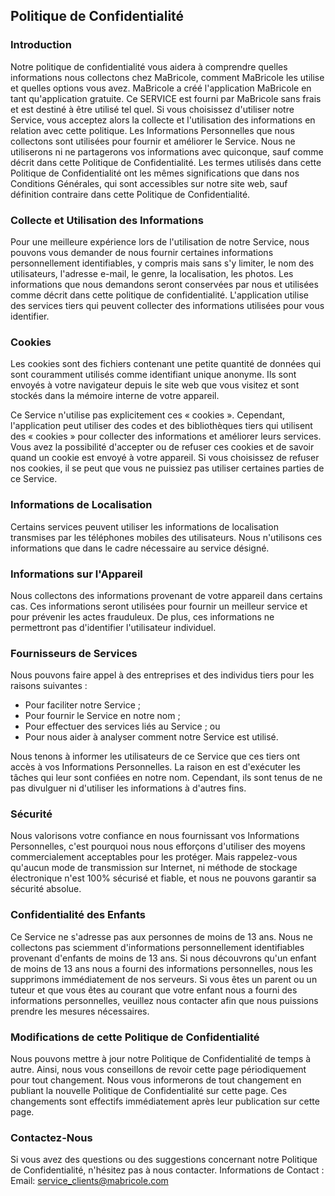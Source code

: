 Politique de Confidentialité
----------------

### Introduction  
Notre politique de confidentialité vous aidera à comprendre quelles informations nous collectons chez MaBricole, comment MaBricole les utilise et quelles options vous avez.
MaBricole a créé l'application MaBricole en tant qu'application gratuite. Ce SERVICE est fourni par MaBricole sans frais et est destiné à être utilisé tel quel.
Si vous choisissez d'utiliser notre Service, vous acceptez alors la collecte et l'utilisation des informations en relation avec cette politique. Les Informations Personnelles que nous collectons sont utilisées pour fournir et améliorer le Service. Nous ne utiliserons ni ne partagerons vos informations avec quiconque, sauf comme décrit dans cette Politique de Confidentialité.
Les termes utilisés dans cette Politique de Confidentialité ont les mêmes significations que dans nos Conditions Générales, qui sont accessibles sur notre site web, sauf définition contraire dans cette Politique de Confidentialité.

### Collecte et Utilisation des Informations
Pour une meilleure expérience lors de l'utilisation de notre Service, nous pouvons vous demander de nous fournir certaines informations personnellement identifiables, y compris mais sans s'y limiter, le nom des utilisateurs, l'adresse e-mail, le genre, la localisation, les photos. Les informations que nous demandons seront conservées par nous et utilisées comme décrit dans cette politique de confidentialité.
L'application utilise des services tiers qui peuvent collecter des informations utilisées pour vous identifier.

### Cookies  
Les cookies sont des fichiers contenant une petite quantité de données qui sont couramment utilisés comme identifiant unique anonyme. Ils sont envoyés à votre navigateur depuis le site web que vous visitez et sont stockés dans la mémoire interne de votre appareil.

Ce Service n'utilise pas explicitement ces « cookies ». Cependant, l'application peut utiliser des codes et des bibliothèques tiers qui utilisent des « cookies » pour collecter des informations et améliorer leurs services. Vous avez la possibilité d'accepter ou de refuser ces cookies et de savoir quand un cookie est envoyé à votre appareil. Si vous choisissez de refuser nos cookies, il se peut que vous ne puissiez pas utiliser certaines parties de ce Service.

### Informations de Localisation  
Certains services peuvent utiliser les informations de localisation transmises par les téléphones mobiles des utilisateurs. Nous n'utilisons ces informations que dans le cadre nécessaire au service désigné.

### Informations sur l'Appareil  
Nous collectons des informations provenant de votre appareil dans certains cas. Ces informations seront utilisées pour fournir un meilleur service et pour prévenir les actes frauduleux. De plus, ces informations ne permettront pas d'identifier l'utilisateur individuel.

### Fournisseurs de Services  
Nous pouvons faire appel à des entreprises et des individus tiers pour les raisons suivantes :
* Pour faciliter notre Service ;
* Pour fournir le Service en notre nom ;
* Pour effectuer des services liés au Service ; ou
* Pour nous aider à analyser comment notre Service est utilisé.

Nous tenons à informer les utilisateurs de ce Service que ces tiers ont accès à vos Informations Personnelles. La raison en est d'exécuter les tâches qui leur sont confiées en notre nom. Cependant, ils sont tenus de ne pas divulguer ni d'utiliser les informations à d'autres fins.

### Sécurité  
Nous valorisons votre confiance en nous fournissant vos Informations Personnelles, c'est pourquoi nous nous efforçons d'utiliser des moyens commercialement acceptables pour les protéger. Mais rappelez-vous qu'aucun mode de transmission sur Internet, ni méthode de stockage électronique n'est 100% sécurisé et fiable, et nous ne pouvons garantir sa sécurité absolue.

### Confidentialité des Enfants  
Ce Service ne s'adresse pas aux personnes de moins de 13 ans. Nous ne collectons pas sciemment d'informations personnellement identifiables provenant d'enfants de moins de 13 ans. Si nous découvrons qu'un enfant de moins de 13 ans nous a fourni des informations personnelles, nous les supprimons immédiatement de nos serveurs. Si vous êtes un parent ou un tuteur et que vous êtes au courant que votre enfant nous a fourni des informations personnelles, veuillez nous contacter afin que nous puissions prendre les mesures nécessaires.

### Modifications de cette Politique de Confidentialité  
Nous pouvons mettre à jour notre Politique de Confidentialité de temps à autre. Ainsi, nous vous conseillons de revoir cette page périodiquement pour tout changement. Nous vous informerons de tout changement en publiant la nouvelle Politique de Confidentialité sur cette page. Ces changements sont effectifs immédiatement après leur publication sur cette page.

### Contactez-Nous  
Si vous avez des questions ou des suggestions concernant notre Politique de Confidentialité, n'hésitez pas à nous contacter.
Informations de Contact :
Email: service_clients@mabricole.com 
